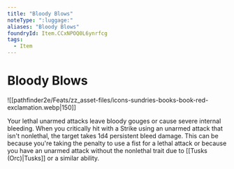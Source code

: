 ```yaml
---
title: "Bloody Blows"
noteType: ":luggage:"
aliases: "Bloody Blows"
foundryId: Item.CCxNPOQ0L6ynrfcg
tags:
  - Item
---
```


# Bloody Blows
![[pathfinder2e/Feats/zz_asset-files/icons-sundries-books-book-red-exclamation.webp|150]]

Your lethal unarmed attacks leave bloody gouges or cause severe internal bleeding. When you critically hit with a Strike using an unarmed attack that isn't nonlethal, the target takes 1d4 persistent bleed damage. This can be because you're taking the penalty to use a fist for a lethal attack or because you have an unarmed attack without the nonlethal trait due to [[Tusks (Orc)|Tusks]] or a similar ability.
